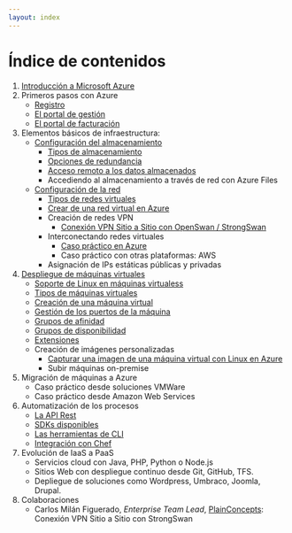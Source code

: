 ```yaml
---
layout: index
---
```


# Índice de contenidos

1. [Introducción a Microsoft Azure](azure-whatitis "Introducción a Microsoft Azure")
2. Primeros pasos con Azure
    - [Registro](azure-register "Registro")
	- [El portal de gestión](azure-managementPortal "El portal de gestión")
	- [El portal de facturación](azure-billingPortal "El portal de facturación")
3. Elementos básicos de infraestructura:
    - [Configuración del almacenamiento](storage-start "Configuración del almacenamiento")
		- [Tipos de almacenamiento](storage-types "Tipos de almacenamiento Azure Storage") 
		- [Opciones de redundancia](storage-redundancy "Tipos de redundancia en Azure Storage")
		- [Acceso remoto a los datos almacenados](storage-remoteAccess "Acceso remoto a Azure Storage")
		- Accediendo al almacenamiento a través de red con Azure Files
	- [Configuración de la red](networking-start "Configuración de la red")
	    - [Tipos de redes virtuales](networking-types "Tipos de redes virtuales")
		- [Crear de una red virtual en Azure](networking-create-virtualNetwork-cloud "Crear una red virtual en Azure")
		- Creación de redes VPN
			- [Conexión VPN Sitio a Sitio con OpenSwan / StrongSwan](networking-create-virtualNetwork-site2site "Conexión VPN Sitio a Sitio con OpenSwan")
		- Interconectando redes virtuales
			- [Caso práctico en Azure](networking-create-virtualNetwork-crossVnetAzure "Caso práctico en Azure")
			- Caso práctico con otras plataformas: AWS
		- Asignación de IPs estáticas públicas y privadas
4. [Despliegue de máquinas virtuales](virtualmachines-start "Despliegue de máquinas virtuales")
    - [Soporte de Linux en máquinas virtualess](virtualmachines-linux-supportedDistros "Soporte de Linux en máquinas virtuales") 
	- [Tipos de máquinas virtuales](virtualmachines-types "Tipos de máquinas virtuales")
	- [Creación de una máquina virtual](virtualmachines-linux-create-UbuntuGnome "Creación de una máquina virtual") 
	- [Gestión de los puertos de la máquina](virtualmachines-create-endpoints "Gestión de los puertos de la máquina")
	- [Grupos de afinidad](virtualmachines-affinityGroups "Grupos de afinidad")
	- [Grupos de disponibilidad](virtualmachines-availabilitySets "Grupos de disponibilidad")
	- [Extensiones](virtualmachines-extensions "Extensiones")
	- Creación de imágenes personalizadas
		- [Capturar una imagen de una máquina virtual con Linux en Azure](virtualmachines-linux-create-linuxImage "Capturar una imagen de una máquina virtual con Linux en Azure")
		- Subir máquinas on-premise
5. Migración de máquinas a Azure
	- Caso práctico desde soluciones VMWare
	- Caso práctico desde Amazon Web Services
6. Automatización de los procesos
	- [La API Rest](automation-api-rest "La API Rest")
	- [SDKs disponibles ](automation-sdks "SDKs disponibles ")
	- [Las herramientas de CLI](automation-cli "Las herramientas de CLI")
	- [Integración con Chef](automation-chef "Integración con Chef")
7. Evolución de IaaS a PaaS
	- Servicios cloud con Java, PHP, Python o Node.js
	- Sitios Web con despliegue continuo desde Git, GitHub, TFS.
	- Depliegue de soluciones como Wordpress, Umbraco, Joomla, Drupal.
8. Colaboraciones
    - Carlos Milán Figuerado, *Enterprise Team Lead*, [PlainConcepts](http://enterprise.plainconcepts.com/ "PlainConcepts"): Conexión VPN Sitio a Sitio con StrongSwan
